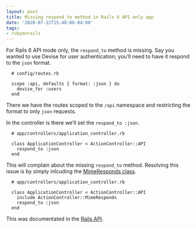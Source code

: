 ```yaml
---
layout: post
title: Missing respond_to method in Rails 6 API only app
date: '2020-07-12T15:48:06-04:00'
tags:
- rubyonrails
---
```

For Rails 6 API mode only, the `respond_to` method is missing. Say you wanted to use Devise for user authentication; you’ll need to have it respond to the `json` format.

      # config/routes.rb

      scope :api, defaults { format: :json } do
        devise_for :users
      end

There we have the routes scoped to the `/api` namespace and restricting the format to only `json` requests.

In the controller is there we’ll set the `respond_to :json`.

      # app/controllers/application_controller.rb

      class ApplicationController < ActionController::API
        respond_to :json
      end

This will complain about the missing `respond_to` method. Resolving this issue is by simply inlcuding the [MimeResponds class](https://api.rubyonrails.org/v6.0.0/classes/ActionController/MimeResponds.html).

      # app/controllers/application_controller.rb

      class ApplicationController < ActionController::API
        include ActionController::MimeResponds
        respond_to :json
      end

This was documentated in the [Rails API](https://api.rubyonrails.org/v6.0.0/classes/ActionController/API.html#class-ActionController::API-label-Adding+New+Behavior).
